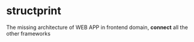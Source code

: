 # structprint
The missing architecture of WEB APP in frontend domain, **connect** all the other frameworks
